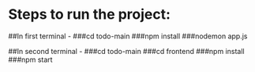 # Steps to run the project:

##In first terminal - 
###cd todo-main
###npm install
###nodemon app.js

##In second terminal - 
###cd todo-main
###cd frontend
###npm install
###npm start





